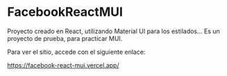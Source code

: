 # FacebookReactMUI
Proyecto creado en React, utilizando Material UI para los estilados... Es un proyecto de prueba, para practicar MUI.

Para ver el sitio, accede con el siguiente enlace:

https://facebook-react-mui.vercel.app/
